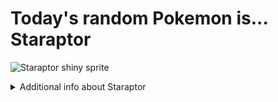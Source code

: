 # Today's random Pokemon is... Staraptor

![Staraptor shiny sprite](https://raw.githubusercontent.com/PokeAPI/sprites/master/sprites/pokemon/shiny/398.png)

<details>
<summary>Additional info about Staraptor</summary>

| srpite type | image |
|------|------|
| back_default | ![Staraptor back_default sprite](https://raw.githubusercontent.com/PokeAPI/sprites/master/sprites/pokemon/back/398.png) |
| back_shiny | ![Staraptor back_shiny sprite](https://raw.githubusercontent.com/PokeAPI/sprites/master/sprites/pokemon/back/shiny/398.png) |
| front_default | ![Staraptor front_default sprite](https://raw.githubusercontent.com/PokeAPI/sprites/master/sprites/pokemon/398.png) |
| front_female | ![Staraptor front_female sprite](https://raw.githubusercontent.com/PokeAPI/sprites/master/sprites/pokemon/female/398.png) |
| front_shiny_female | ![Staraptor front_shiny_female sprite](https://raw.githubusercontent.com/PokeAPI/sprites/master/sprites/pokemon/shiny/female/398.png) | </details>